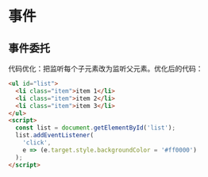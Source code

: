 # 事件

## 事件委托

代码优化：把监听每个子元素改为监听父元素。优化后的代码：

```html
<ul id="list">
  <li class="item">item 1</li>
  <li class="item">item 2</li>
  <li class="item">item 3</li>
</ul>
<script>
  const list = document.getElementById('list');
  list.addEventListener(
    'click',
    e => (e.target.style.backgroundColor = '#ff0000')
  );
</script>
```
